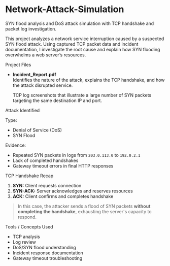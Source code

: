 # Network-Attack-Simulation
SYN flood analysis and DoS attack simulation with TCP handshake and packet log investigation.


This project analyzes a network service interruption caused by a suspected SYN flood attack. Using captured TCP packet data and incident documentation, I investigate the root cause and explain how SYN flooding overwhelms a web server’s resources.



Project Files
- **Incident_Report.pdf**  
  Identifies the nature of the attack, explains the TCP handshake, and how the attack disrupted service.

  TCP log screenshots that illustrate a large number of SYN packets targeting the same destination IP and port.


Attack Identified

Type:  
- Denial of Service (DoS)
- SYN Flood

Evidence:
- Repeated SYN packets in logs from `203.0.113.0` to `192.0.2.1`
- Lack of completed handshakes
- Gateway timeout errors in final HTTP responses


TCP Handshake Recap
1. **SYN:** Client requests connection  
2. **SYN-ACK:** Server acknowledges and reserves resources  
3. **ACK:** Client confirms and completes handshake  

> In this case, the attacker sends a flood of SYN packets **without completing the handshake**, exhausting the server's capacity to respond.


Tools / Concepts Used
- TCP analysis
- Log review
- DoS/SYN flood understanding
- Incident response documentation
- Gateway timeout troubleshooting

